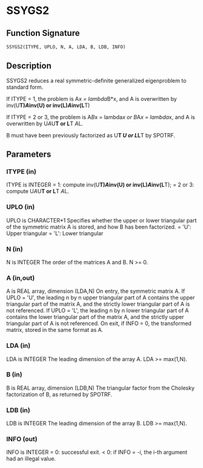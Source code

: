 # SSYGS2

## Function Signature

```fortran
SSYGS2(ITYPE, UPLO, N, A, LDA, B, LDB, INFO)
```

## Description


 SSYGS2 reduces a real symmetric-definite generalized eigenproblem
 to standard form.

 If ITYPE = 1, the problem is A*x = lambda*B*x,
 and A is overwritten by inv(U**T)*A*inv(U) or inv(L)*A*inv(L**T)

 If ITYPE = 2 or 3, the problem is A*B*x = lambda*x or
 B*A*x = lambda*x, and A is overwritten by U*A*U**T or L**T *A*L.

 B must have been previously factorized as U**T *U or L*L**T by SPOTRF.

## Parameters

### ITYPE (in)

ITYPE is INTEGER = 1: compute inv(U**T)*A*inv(U) or inv(L)*A*inv(L**T); = 2 or 3: compute U*A*U**T or L**T *A*L.

### UPLO (in)

UPLO is CHARACTER*1 Specifies whether the upper or lower triangular part of the symmetric matrix A is stored, and how B has been factorized. = 'U': Upper triangular = 'L': Lower triangular

### N (in)

N is INTEGER The order of the matrices A and B. N >= 0.

### A (in,out)

A is REAL array, dimension (LDA,N) On entry, the symmetric matrix A. If UPLO = 'U', the leading n by n upper triangular part of A contains the upper triangular part of the matrix A, and the strictly lower triangular part of A is not referenced. If UPLO = 'L', the leading n by n lower triangular part of A contains the lower triangular part of the matrix A, and the strictly upper triangular part of A is not referenced. On exit, if INFO = 0, the transformed matrix, stored in the same format as A.

### LDA (in)

LDA is INTEGER The leading dimension of the array A. LDA >= max(1,N).

### B (in)

B is REAL array, dimension (LDB,N) The triangular factor from the Cholesky factorization of B, as returned by SPOTRF.

### LDB (in)

LDB is INTEGER The leading dimension of the array B. LDB >= max(1,N).

### INFO (out)

INFO is INTEGER = 0: successful exit. < 0: if INFO = -i, the i-th argument had an illegal value.

